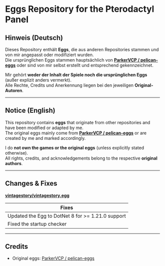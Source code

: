 # Eggs Repository for the Pterodactyl Panel

## Hinweis (Deutsch)

Dieses Repository enthält **Eggs**, die aus anderen Repositories stammen und von mir angepasst oder modifiziert wurden.  
Die ursprünglichen Eggs stammen hauptsächlich von **[ParkerVCP / pelican-eggs](https://github.com/pelican-eggs/eggs)** oder sind von mir selbst erstellt und entsprechend gekennzeichnet.  

Mir gehört **weder der Inhalt der Spiele noch die ursprünglichen Eggs** (außer explizit anders vermerkt).  
Alle Rechte, Credits und Anerkennung liegen bei den jeweiligen **Original-Autoren**.  

---

## Notice (English)

This repository contains **eggs** that originate from other repositories and have been modified or adapted by me.  
The original eggs mainly come from **[ParkerVCP / pelican-eggs](https://github.com/pelican-eggs/eggs)** or are created by me and marked accordingly.  

I do **not own the games or the original eggs** (unless explicitly stated otherwise).  
All rights, credits, and acknowledgements belong to the respective **original authors**.  

---

## Changes & Fixes
**[vintagestory/vintagestory.egg](https://github.com/Liatoast/ptero-eggs/blob/main/vintagestory/vintagestory.json)**

| Fixes |
|------|
| Updated the Egg to DotNet 8 for >= 1.21.0 support |
| Fixed the startup checker |

---

## Credits

- Original eggs: [ParkerVCP / pelican-eggs](https://github.com/pelican-eggs/eggs)  
